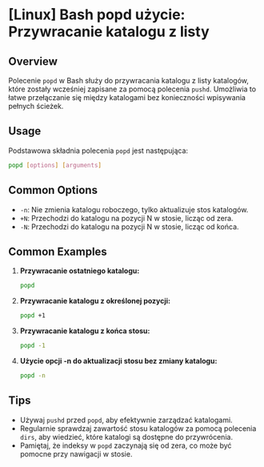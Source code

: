 # [Linux] Bash popd użycie: Przywracanie katalogu z listy

## Overview
Polecenie `popd` w Bash służy do przywracania katalogu z listy katalogów, które zostały wcześniej zapisane za pomocą polecenia `pushd`. Umożliwia to łatwe przełączanie się między katalogami bez konieczności wpisywania pełnych ścieżek.

## Usage
Podstawowa składnia polecenia `popd` jest następująca:

```bash
popd [options] [arguments]
```

## Common Options
- `-n`: Nie zmienia katalogu roboczego, tylko aktualizuje stos katalogów.
- `+N`: Przechodzi do katalogu na pozycji N w stosie, licząc od zera.
- `-N`: Przechodzi do katalogu na pozycji N w stosie, licząc od końca.

## Common Examples

1. **Przywracanie ostatniego katalogu:**
   ```bash
   popd
   ```

2. **Przywracanie katalogu z określonej pozycji:**
   ```bash
   popd +1
   ```

3. **Przywracanie katalogu z końca stosu:**
   ```bash
   popd -1
   ```

4. **Użycie opcji -n do aktualizacji stosu bez zmiany katalogu:**
   ```bash
   popd -n
   ```

## Tips
- Używaj `pushd` przed `popd`, aby efektywnie zarządzać katalogami.
- Regularnie sprawdzaj zawartość stosu katalogów za pomocą polecenia `dirs`, aby wiedzieć, które katalogi są dostępne do przywrócenia.
- Pamiętaj, że indeksy w `popd` zaczynają się od zera, co może być pomocne przy nawigacji w stosie.
